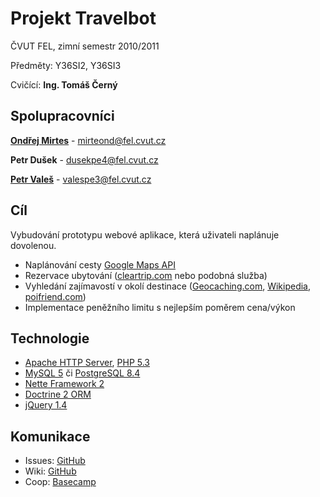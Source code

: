 Projekt Travelbot
===============

ČVUT FEL, zimní semestr 2010/2011

Předměty: Y36SI2, Y36SI3

Cvičící: **Ing. Tomáš Černý**

Spolupracovníci
---------------

**[Ondřej Mirtes](http://github.com/ondrejmirtes)** - mirteond@fel.cvut.cz

**Petr Dušek** - dusekpe4@fel.cvut.cz

**[Petr Valeš](http://github.com/valespe3)** - valespe3@fel.cvut.cz


Cíl
---------------

Vybudování prototypu webové aplikace, která uživateli naplánuje dovolenou.

- Naplánování cesty [Google Maps API](http://code.google.com/intl/cs/apis/maps/index.html)
- Rezervace ubytování ([cleartrip.com](http://www.cleartrip.com/) nebo podobná služba)
- Vyhledání zajímavostí v okolí destinace ([Geocaching.com](http://www.geocaching.com/), [Wikipedia](http://en.wikipedia.org/), [poifriend.com](http://www.poifriend.com/))
- Implementace peněžního limitu s nejlepším poměrem cena/výkon

Technologie
---------------

- [Apache HTTP Server](http://httpd.apache.org/), [PHP 5.3](http://www.php.net/)
- [MySQL 5](http://www.mysql.com/) či [PostgreSQL 8.4](http://www.postgresql.org/)
- [Nette Framework 2](http://nette.org/)
- [Doctrine 2 ORM](http://www.doctrine-project.org/)
- [jQuery 1.4](http://jquery.com/)

Komunikace
---------------

- Issues: [GitHub](http://github.com/travelbot/travelbot/issues)
- Wiki: [GitHub](http://github.com/travelbot/travelbot/wiki)
- Coop: [Basecamp](https://travelbot.basecamphq.com/login)